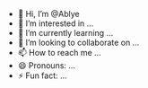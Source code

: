 - 👋 Hi, I’m @Ablye
- 👀 I’m interested in ...
- 🌱 I’m currently learning ...
- 💞️ I’m looking to collaborate on ...
- 📫 How to reach me ...
- 😄 Pronouns: ...
- ⚡ Fun fact: ...

<!---
Ablye/Ablye is a ✨ special ✨ repository because its `README.md` (this file) appears on your GitHub profile.
You can click the Preview link to take a look at your changes.
--->
